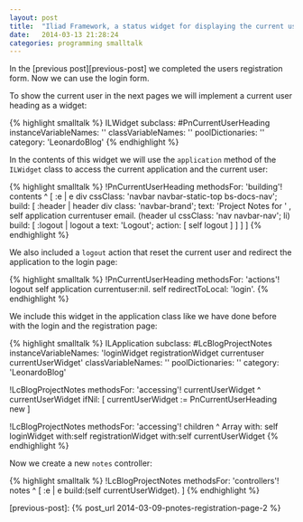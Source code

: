 ```yaml
---
layout: post
title:  "Iliad Framework, a status widget for displaying the current user"
date:   2014-03-13 21:28:24
categories: programming smalltalk
---
```


In the [previous post][previous-post] we completed the users
registration form. Now we can use the login form.

To show the current user in the next pages we will implement a current
user heading as a widget:

{% highlight smalltalk %}
ILWidget subclass: #PnCurrentUserHeading
	instanceVariableNames: ''
	classVariableNames: ''
	poolDictionaries: ''
	category: 'LeonardoBlog'
{% endhighlight %}

In the contents of this widget we will use the `application` method of
the `ILWidget` class to access the current application and the current
user:

{% highlight smalltalk %}
!PnCurrentUserHeading methodsFor: 'building'!
contents
	^ [ :e | 
	e div
		cssClass: 'navbar navbar-static-top bs-docs-nav';
		build: [ :header | 
					header div
						class: 'navbar-brand';
						text: 'Project Notes for ' , self application currentuser email.
					(header ul
						cssClass: 'nav navbar-nav';
						li)
						build: [ :logout | 
							logout a
								text: 'Logout';
								action: [ self logout ] ] ] ]
{% endhighlight %}

We also included a `logout` action that reset the current user and
redirect the application to the login page:

{% highlight smalltalk %}
!PnCurrentUserHeading methodsFor: 'actions'!
logout
	self application currentuser:nil.
	self redirectToLocal: 'login'.
{% endhighlight %}

We include this widget in the application class like we have done
before with the login and the registration page:

{% highlight smalltalk %}
ILApplication subclass: #LcBlogProjectNotes
	instanceVariableNames: 'loginWidget registrationWidget currentuser currentUserWidget'
	classVariableNames: ''
	poolDictionaries: ''
	category: 'LeonardoBlog'

!LcBlogProjectNotes methodsFor: 'accessing'!
currentUserWidget
	^ currentUserWidget ifNil: [ currentUserWidget := PnCurrentUserHeading new ]

!LcBlogProjectNotes methodsFor: 'accessing'!
children
	^ Array with: self loginWidget with:self registrationWidget with:self currentUserWidget 
{% endhighlight %}

Now we create a new `notes` controller:

{% highlight smalltalk %}
!LcBlogProjectNotes methodsFor: 'controllers'!
notes
	^ [ :e | e build:(self currentUserWidget). ]
{% endhighlight %}


[previous-post]: {% post_url 2014-03-09-pnotes-registration-page-2 %}
